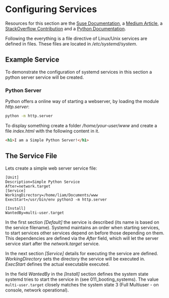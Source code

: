 # Configuring Services
Resources for this section are the [Suse Documentation](https://www.suse.com/support/kb/doc/?id=000019672), a [Medium Article](https://medium.com/@benmorel/creating-a-linux-service-with-systemd-611b5c8b91d6), a [StackOverflow Contribution](https://stackoverflow.com/questions/45384429/how-to-execute-a-python-script-in-a-different-directory) and a [Python Documentation](https://pythonbasics.org/webserver/).

Following the everything is a file directive of Linux/Unix services are defined in files.
These files are located in */etc/systemd/system*.

## Example Service
To demonstrate the configuration of systemd services in this section a python server service will be created.


### Python Server
Python offers a online way of starting a webserver, by loading the module *http.server*:

~~~~ bash
python -m http.server
~~~~
To display something create a folder */home/your-user/www* and create a file *index.html* with the following content in it.

~~~~ html
<h1>I am a Simple Python Server!</h1>
~~~~

## The Service File
Lets create a simple web server service file:

~~~~ 
[Unit]
Description=Simple Python Service
After=network.target
[Service]
WorkingDirectory=/home/liam/Documents/www
ExecStart=/usr/bin/env python3 -m http.server

[Install]
WantedBy=multi-user.target
~~~~

In the first section *[Default]* the service is described (its name is based on the service filename).
Systemd maintains an order when starting services, to start services other services depend on before those depending on them. This dependencies are defined via the *After* field, which will let the server service start after the *network.target* service. 

In the next section *[Service]* details for executing the service are defined. *WorkingDirectory* sets the directory the service will be executed in. *ExecStart* defines the actual executable executed.

In the field *WantedBy* in the *[Install]* section defines the system state systemd tries to start the service in (see 011_booting_systems).
The value `multi-user.target` closely matches the system state 3 (Full Multiuser - on console, network operational).